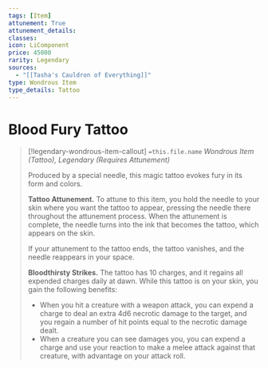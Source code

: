 ```yaml
---
tags: [Item]
attunement: True
attunement_details: 
classes: 
icon: LiComponent
price: 45000
rarity: Legendary
sources:
  - "[[Tasha's Cauldron of Everything]]"
type: Wondrous Item
type_details: Tattoo
---
```

# Blood Fury Tattoo
>[!legendary-wondrous-item-callout] `=this.file.name`
>*Wondrous Item (Tattoo), Legendary (Requires Attunement)*
>
>Produced by a special needle, this magic tattoo evokes fury in its form and colors.
>
>**Tattoo Attunement.** To attune to this item, you hold the needle to your skin where you want the tattoo to appear, pressing the needle there throughout the attunement process. When the attunement is complete, the needle turns into the ink that becomes the tattoo, which appears on the skin.
>
>If your attunement to the tattoo ends, the tattoo vanishes, and the needle reappears in your space.
>
>**Bloodthirsty Strikes.** The tattoo has 10 charges, and it regains all expended charges daily at dawn. While this tattoo is on your skin, you gain the following benefits:
>
>* When you hit a creature with a weapon attack, you can expend a charge to deal an extra 4d6 necrotic damage to the target, and you regain a number of hit points equal to the necrotic damage dealt.
>* When a creature you can see damages you, you can expend a charge and use your reaction to make a melee attack against that creature, with advantage on your attack roll.
>
>
